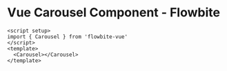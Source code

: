 <script setup>
import CarouselExample from './examples/CarouselExample.vue'
</script>
# Vue Carousel Component - Flowbite

```vue
<script setup>
import { Carousel } from 'flowbite-vue'
</script>
<template>
  <Carousel></Carousel>
</template>
```

<CarouselExample />
